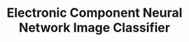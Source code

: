 ---
layout: page
title: Electronic Component Neural Network Image Classifier
description: In this project paper, I explain the steps I took to design, build, and optimize and electronic component classifier.
img: assets/img/electroniccomponent.JPG
redirect: ../assets/pdf/proj2.pdf
importance: 2
category: project
---